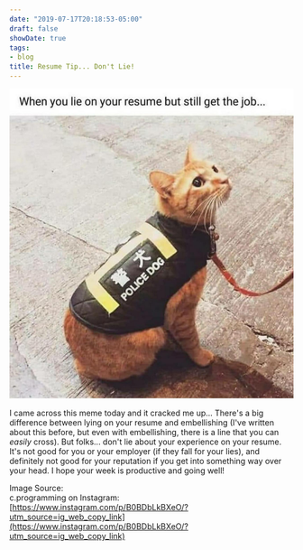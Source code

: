 ```yaml
---
date: "2019-07-17T20:18:53-05:00"
draft: false
showDate: true
tags:
- blog
title: Resume Tip... Don't Lie!
---
```


![](https://raw.githubusercontent.com/JavOrraca/Home/gh-pages/assets/img/PoliceDog.jfif)

I came across this meme today and it cracked me up... There's a big difference between lying on your resume and embellishing (I've written about this before, but even with embellishing, there is a line that you can _easily_ cross). But folks... don't lie about your experience on your resume. It's not good for you or your employer (if they fall for your lies), and definitely not good for your reputation if you get into something way over your head. I hope your week is productive and going well!

Image Source:
<br/>c.programming on Instagram: [https://www.instagram.com/p/B0BDbLkBXeO/?utm_source=ig_web_copy_link](https://www.instagram.com/p/B0BDbLkBXeO/?utm_source=ig_web_copy_link)
